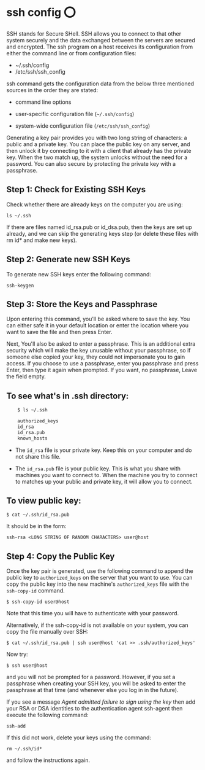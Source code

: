 # ssh config :o:

SSH stands for Secure SHell. SSH allows you to connect to that other
system securely and the data exchanged between the servers are secured
and encrypted.  The ssh program on a host receives its configuration
from either the command line or from configuration files:
 
* ~/.ssh/config 
* /etc/ssh/ssh_config

ssh command gets the configuration data from the below three mentioned
sources in the order they are stated:
  
* command line options 

* user-specific configuration file (`~/.ssh/config`)
    
* system-wide configuration file (`/etc/ssh/ssh_config`)

Generating a key pair provides you with two long string of characters:
a public and a private key. You can place the public key on any
server, and then unlock it by connecting to it with a client that
already has the private key. When the two match up, the system unlocks
without the need for a password. You can also secure by protecting the
private key with a passphrase.

## Step 1: Check for Existing SSH Keys
  
Check whether there are already keys on the computer you are using:
	
	ls ~/.ssh

If there are files named id_rsa.pub or id_dsa.pub, then the keys are set up 
already, and we can skip the generating keys step (or delete these files with
rm id* and make new keys).

## Step 2: Generate new SSH Keys

To generate new SSH keys enter the following command:

	ssh-keygen

## Step 3: Store the Keys and Passphrase

Upon entering this command, you'll be asked where to save the key. You can 
either safe it in your default location or enter the location where you want
to save the file and then press Enter.

Next, You'll also be asked to enter a passphrase. This is an additional extra
security which will make the key unusable without your passphrase, so if 
someone else copied your key, they could not impersonate you to gain access. 
If you choose to use a passphrase, enter you passphrase and press Enter, then 
type it again when prompted. If you want, no passphrase, Leave the field empty.

## To see what's in .ssh directory:

```bash
    $ ls ~/.ssh

    authorized_keys
    id_rsa
    id_rsa.pub
    known_hosts
```

* The `id_rsa` file is your private key. Keep this on your computer and
  do not share this file.

* The `id_rsa.pub` file is your public key. This is what you share with
  machines you want to connect to. When the machine you try to connect
  to matches up your public and private key, it will allow you to
  connect.

## To view public key:

	$ cat ~/.ssh/id_rsa.pub
	
It should be in the form:

    ssh-rsa <LONG STRING OF RANDOM CHARACTERS> user@host

## Step 4: Copy the Public Key

Once the key pair is generated, use the following command to append the public
key to `authorized_keys` on the server that you want to use. You can copy the
public key into the new machine's `authorized_keys` file with the `ssh-copy-id` 
command. 

	$ ssh-copy-id user@host

Note that this time you will have to authenticate with your password.

Alternatively, if the ssh-copy-id is not available on your system, you
can copy the file manually over SSH:

	$ cat ~/.ssh/id_rsa.pub | ssh user@host 'cat >> .ssh/authorized_keys'

Now try:

	$ ssh user@host 

and you will not be prompted for a password. However, if you set a
passphrase when creating your SSH key, you will be asked to enter the
passphrase at that time (and whenever else you log in in the future).

If you see a message *Agent admitted failure to sign using the key*
then add your RSA or DSA identities to the authentication agent
ssh-agent then execute the following command:

	ssh-add

If this did not work, delete your keys using the command:
	
	rm ~/.ssh/id* 
	
and follow the instructions again.
